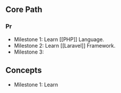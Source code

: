 ## **Core Path**

### Pr
- Milestone 1: Learn [[PHP]] Language.
- Milestone 2: Learn [[Laravel]] Framework.
- Milestone 3: 

## **Concepts**

- Milestone 1: Learn